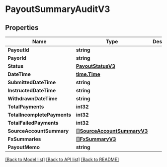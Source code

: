 # PayoutSummaryAuditV3

## Properties

Name | Type | Description | Notes
------------ | ------------- | ------------- | -------------
**PayoutId** | **string** |  | 
**PayorId** | **string** |  | [optional] 
**Status** | [**PayoutStatusV3**](PayoutStatusV3.md) |  | 
**DateTime** | [**time.Time**](time.Time.md) |  | [optional] 
**SubmittedDateTime** | **string** |  | 
**InstructedDateTime** | **string** |  | [optional] 
**WithdrawnDateTime** | **string** |  | [optional] 
**TotalPayments** | **int32** |  | [optional] 
**TotalIncompletePayments** | **int32** |  | [optional] 
**TotalFailedPayments** | **int32** |  | [optional] 
**SourceAccountSummary** | [**[]SourceAccountSummaryV3**](SourceAccountSummaryV3.md) |  | [optional] 
**FxSummaries** | [**[]FxSummaryV3**](FxSummaryV3.md) |  | [optional] 
**PayoutMemo** | **string** |  | [optional] 

[[Back to Model list]](../README.md#documentation-for-models) [[Back to API list]](../README.md#documentation-for-api-endpoints) [[Back to README]](../README.md)


